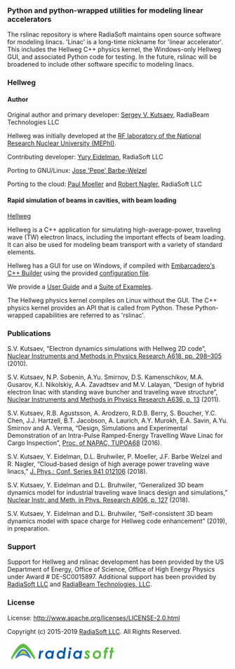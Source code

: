 ### Python and python-wrapped utilities for modeling linear accelerators
The rslinac repository is where RadiaSoft maintains open source software for modeling linacs.  'Linac' is a long-time nickname for 'linear accelerator'. This includes the Hellweg C++ physics kernel, the Windows-only Hellweg GUI, and associated Python code for testing. In the future, rslinac will be broadened to include other software specific to modeling linacs.

### Hellweg
#### Author
Original author and primary developer: [Sergey V. Kutsaev](https://www.linkedin.com/in/sergey-kutsaev-9990147), RadiaBeam Technologies LLC

Hellweg was initially developed at the [RF laboratory of the National Research Nuclear University (MEPhI)](http://rflab.mephi.ru/en/).

Contributing developer: [Yury Eidelman](http://radiasoft.net/about/ourstaff), RadiaSoft LLC

Porting to GNU/Linux: [Jose 'Pepe' Barbe-Welzel](https://github.com/elventear)

Porting to the cloud: [Paul Moeller](https://www.linkedin.com/in/paul-moeller-a002b0) and [Robert Nagler](https://www.linkedin.com/in/robnagler), RadiaSoft LLC

#### Rapid simulation of beams in cavities, with beam loading
[Hellweg](https://github.com/radiasoft/rslinac/blob/master/README.md)

Hellweg is a C++ application for simulating high-average-power, traveling wave (TW) electron linacs, including the important effects of beam loading. It can also be used for modeling beam transport with a variety of standard elements.

Hellweg has a GUI for use on Windows, if compiled with [Embarcadero's C++ Builder](https://www.embarcadero.com/products/cbuilder) using the provided [configuration file](https://github.com/radiasoft/rslinac/blob/master/src/gui/Hellweg.cbproj).

We provide a [User Guide](https://github.com/radiasoft/rslinac/tree/master/docs) and a [Suite of Examples](https://github.com/radiasoft/rslinac/tree/master/src/examples).

The Hellweg physics kernel compiles on Linux without the GUI. The C++ physics kernel provides an API that is called from Python. These Python-wrapped capabilities are referred to as 'rslinac'.

### Publications
S.V. Kutsaev, “Electron dynamics simulations with Hellweg 2D code”, [Nuclear Instruments and Methods in Physics Research A618, pp. 298–305](http://www.sciencedirect.com/science/article/pii/S0168900210003141) (2010).

S.V. Kutsaev, N.P. Sobenin, A.Yu. Smirnov, D.S. Kamenschikov, M.A. Gusarov, K.I. Nikolskiy, A.A. Zavadtsev and M.V. Lalayan, “Design of hybrid electron linac with standing wave buncher and traveling wave structure”, [Nuclear Instruments and Methods in Physics Research A636, p. 13](http://www.sciencedirect.com/science/article/pii/S0168900211001252) (2011).

S.V. Kutsaev, R.B. Agustsson, A. Arodzero, R.D.B. Berry, S. Boucher, Y.C. Chen, J.J. Hartzell, B.T. Jacobson, A. Laurich, A.Y. Murokh, E.A. Savin, A.Yu. Smirnov and A. Verma, “Design, Simulations and Experimental Demonstration of an Intra-Pulse Ramped-Energy Travelling Wave Linac for Cargo Inspection”, [Proc. of NAPAC, TUPOA68](http://vrws.de/napac2016/papers/tupoa68.pdf) (2016).

S.V. Kutsaev, Y. Eidelman, D.L. Bruhwiler, P. Moeller, J.F. Barbe Welzel and R. Nagler, “Cloud-based design of high average power traveling wave linacs,” [J. Phys.: Conf. Series 941 012106](https://iopscience.iop.org/article/10.1088/1742-6596/941/1/012106) (2018). 

S.V. Kutsaev, Y. Eidelman and D.L. Bruhwiler, “Generalized 3D beam dynamics model for industrial traveling wave linacs design and simulations,” [Nuclear Instr. and Meth. in Phys. Research A906, p. 127](https://doi.org/10.1016/j.nima.2018.07.078) (2018).

S.V. Kutsaev, Y. Eidelman and D.L. Bruhwiler, “Self-consistent 3D beam dynamics model with space charge for Hellweg code enhancement” (2019), in preparation.

### Support
Support for Hellweg and rslinac development has been provided by the US Department of Energy, Office of Science, Office of High Energy Physics under Award # DE-SC0015897. Additional support has been provided by [RadiaSoft LLC](http://radiasoft.net) and [RadiaBeam Technologies, LLC](http://radiabeam.com/).

### License
License: http://www.apache.org/licenses/LICENSE-2.0.html

Copyright (c) 2015-2019 [RadiaSoft LLC](http://radiasoft.net/open-source).  All Rights Reserved.

![RadiaSoft](https://github.com/radiasoft/images/blob/master/corporate/RadiaSoftLogoTransparent.png)

